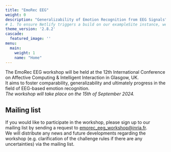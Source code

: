 ```yaml
---
title: "EmoRec EEG"
weight: 0
description: "Generalizability of Emotion Recognition from EEG Signals"
# 1. To ensure Netlify triggers a build on our exampleSite instance, we need to change a file in the exampleSite directory.
theme_version: '2.8.2'
cascade:
  featured_image: ''
menu:
  main:
    weight: 1
    name: "Home"
---
```

The EmoRec EEG workshop will be held at the 12th International Conference on Affective Computing & Intelligent Interaction in Glasgow, UK.  
It aims to foster comparability, generalizability and ultimately progress in the field of EEG-based emotion recognition.  
*The workshop will take place on the 15th of September 2024.*  

## Mailing list

If you would like to participate in the workshop, please sign up to our mailing list by sending a request to emorec_eeg_workshop@inria.fr.\
We will distribute any news and future developments regarding the workshop (e.g. clarification of the challenge rules if there are any uncertainties) via the mailing list.
